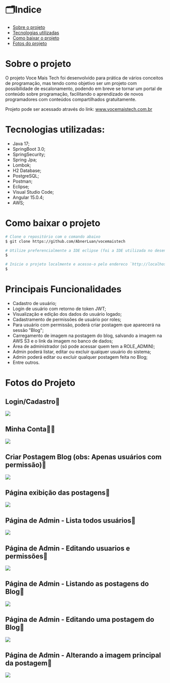 # :card_index_dividers:Indice

- [Sobre o projeto](#sobre-o-projeto)
- [Tecnologias utilizadas](#tecnologias-utilizadas)
- [Como baixar o projeto](#como-baixar-o-projeto)
- [Fotos do projeto](#fotos-do-projeto)

# Sobre o projeto 
O projeto Voce Mais Tech foi desenvolvido para prática de vários conceitos de programação, mas tendo como objetivo ser um projeto com possibilidade de escalonamento, podendo em breve se tornar um portal de conteúdo sobre programação, facilitando o aprendizado de novos programadores com conteúdos compartilhados gratuitamente. 

Projeto pode ser acessado através do link: www.vocemaistech.com.br

# Tecnologias utilizadas:
- Java 17;
- SpringBoot 3.0;
- SpringSecurity;
- Spring Jpa;
- Lombok;
- H2 Database;
- PostgreSQL;
- Postman;
- Eclipse;
- Visual Studio Code;
- Angular 15.0.4;
- AWS;

# Como baixar o projeto
```bash
# Clone o repositório com o comando abaixo
$ git clone https://github.com/AbnerLuan/vocemaistech

# Utilize preferencialmente a IDE eclipse (foi a IDE utilizada no desenvolvimento)
$ 

# Inicie o projeto localmente e acesso-o pelo endereco `http://localhost:8080/`.
$ 
```

# Principais Funcionalidades
- Cadastro de usuário;
- Login de usuário com retorno de token JWT;
- Visualização e edição dos dados do usuário logado;
- Cadastramento de permissões de usuário por roles;
- Para usuário com permissão, poderá criar postagem que aparecerá na sessão "Blog";
- Carregamento de imagem na postagem do blog, salvando a imagem na AWS S3 e o link da imagem no banco de dados;
- Área de administrador (só pode acessar quem tem a ROLE_ADMIN);
- Admin poderá listar, editar ou excluir qualquer usuário do sistema;
- Admin poderá editar ou excluir qualquer postagem feita no Blog;
- Entre outros.

# Fotos do Projeto

## Login/Cadastro:closed_lock_with_key: 
<img src="https://ik.imagekit.io/uuvdtlvst/Captura_de_tela_2023-03-31_121041.png?updatedAt=1680275466610">

## Minha Conta:technologist:
<img src="https://ik.imagekit.io/uuvdtlvst/Captura_de_tela_2023-03-31_122108.png?updatedAt=1680276648052">

## Criar Postagem Blog (obs: Apenas usuários com permissão):customs:
<img src="https://ik.imagekit.io/uuvdtlvst/Captura_de_tela_2023-03-31_121215.png?updatedAt=1680276647998">

## Página exibição das postagens:customs:
<img src="https://ik.imagekit.io/uuvdtlvst/Captura_de_tela_2023-03-31_121236.png?updatedAt=1680276648701">

## Página de Admin - Lista todos usuários:scroll:
<img src="https://ik.imagekit.io/uuvdtlvst/Captura_de_tela_2023-03-31_122057.png?updatedAt=1680276648027">

## Página de Admin - Editando usuarios e permissões:scroll:
<img src="https://ik.imagekit.io/uuvdtlvst/Captura_de_tela_2023-03-31_122400.png?updatedAt=1680276648077">

## Página de Admin - Listando as postagens do Blog:scroll:
<img src="https://ik.imagekit.io/uuvdtlvst/Captura_de_tela_2023-03-31_122411.png?updatedAt=1680276648487">

## Página de Admin - Editando uma postagem do Blog:scroll:
<img src="https://ik.imagekit.io/uuvdtlvst/Captura_de_tela_2023-03-31_122439.png?updatedAt=1680276648294">

## Página de Admin - Alterando a imagem principal da postagem:scroll:
<img src="https://ik.imagekit.io/uuvdtlvst/Captura_de_tela_2023-03-31_122458.png?updatedAt=1680276648192">





